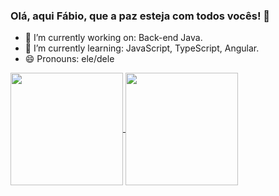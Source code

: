 ### Olá, aqui Fábio, que a paz esteja com todos vocês! 👋

- 🔭 I’m currently working on: Back-end Java.
- 🌱 I’m currently learning: JavaScript, TypeScript, Angular.
- 😄 Pronouns: ele/dele

<div>
  <a href="https://github.com/anuraghazra/github-readme-stats">
    <img height="180em" align="center" src="https://github-readme-stats.vercel.app/api?username=fabioericeira&anuraghazra&show_icons=true&theme=dark">
  </a>
  <a href="https://github.com/anuraghazra/convoychat">
    <img height="180em" align="center" src="https://github-readme-stats.vercel.app/api/top-langs/?username=fabioericeira&anuraghazra&layout=compact&theme=dark">
  </a>
  
</div>

